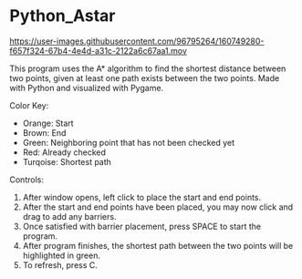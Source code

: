# Python_Astar

https://user-images.githubusercontent.com/96795264/160749280-f657f324-67b4-4e4d-a31c-2122a6c67aa1.mov

This program uses the A* algorithm to find the shortest distance between two points, given at least one path exists between the two points. Made with Python and visualized with Pygame.

Color Key:
- Orange: Start
- Brown: End
- Green: Neighboring point that has not been checked yet
- Red: Already checked
- Turqoise: Shortest path

Controls:
1. After window opens, left click to place the start and end points.
2. After the start and end points have been placed, you may now click and drag to add any barriers.
3. Once satisfied with barrier placement, press SPACE to start the program.
4. After program finishes, the shortest path between the two points will be highlighted in green.
5. To refresh, press C.
